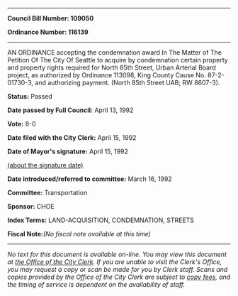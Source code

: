 

********

**Council Bill Number: 109050**
   
**Ordinance Number: 116139**
********

 AN ORDINANCE accepting the condemnation award In The Matter of The Petition Of The City Of Seattle to acquire by condemnation certain property and property rights required for North 85th Street, Urban Arterial Board project, as authorized by Ordinance 113098, King County Cause No. 87-2-01730-3, and authorizing payment. (North 85th Street UAB; RW 8607-3).

**Status:** Passed
   
**Date passed by Full Council:** April 13, 1992
   
**Vote:** 8-0
   
**Date filed with the City Clerk:** April 15, 1992
   
**Date of Mayor's signature:** April 15, 1992
   
[(about the signature date)](/~public/approvaldate.htm)
   
   
   
**Date introduced/referred to committee:** March 16, 1992
   
**Committee:** Transportation
   
**Sponsor:** CHOE
   
   
**Index Terms:** LAND-ACQUISITION, CONDEMNATION, STREETS

**Fiscal Note:**_(No fiscal note available at this time)_
********

_No text for this document is available on-line. You may view this document at [the Office of the City Clerk](http://www.seattle.gov/leg/clerk/contactUs.htm). If you are unable to visit the Clerk's Office, you may request a copy or scan be made for you by Clerk staff. Scans and copies provided by the Office of the City Clerk are subject to [copy fees](http://clerk.seattle.gov/~public/clerkfees.htm), and the timing of service is dependent on the availability of staff._

